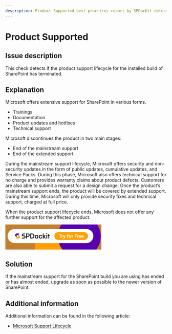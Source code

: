 ```yaml
---
description: Product Supported best practices report by SPDocKit detects if the product support lifecycle for the installed build of SharePoint has terminated.
---
```


# Product Supported

## Issue description

This check detects if the product support lifecycle for the installed build of SharePoint has terminated.

## Explanation

Microsoft offers extensive support for SharePoint in various forms.

* Trainings
* Documentation
* Product updates and hotfixes
* Technical support

Microsoft discontinues the product in two main stages:

* End of the mainstream support
* End of the extended support

During the mainstream support lifecycle, Microsoft offers security and non-security updates in the form of public updates, cumulative updates, and Service Packs. During this phase, Microsoft also offers technical support for no charge and provides warranty claims about product defects. Customers are also able to submit a request for a design change. Once the product’s mainstream support ends, the product will be covered by extended support. During this time, Microsoft will only provide security fixes and technical support, charged at full price.

When the product support lifecycle ends, Microsoft does not offer any further support for the affected product.

[![Download SPDocKit](../../../static/img/spdockit-download.png)](http://bit.ly/2US0Zna)

## Solution

If the mainstream support for the SharePoint build you are using has ended or has almost ended, upgrade as soon as possible to the newer version of SharePoint.

## Additional information

Additional information can be found in the following article:

* [Microsoft Support Lifecycle](https://support.microsoft.com/en-us/lifecycle/search?alpha=sharepoint%20server&Filter=FilterNO)

